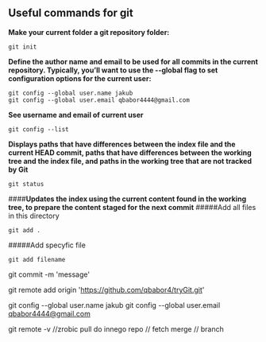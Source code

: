 ## Useful commands for git 

**Make your current folder a git repository folder:**
```
git init
```
**Define the author name and email to be used for all commits in the current repository. Typically, you’ll want to use the --global flag to set configuration options for the current user:**
```
git config --global user.name jakub
git config --global user.email qbabor4444@gmail.com
```
**See username and email of current user**
```
git config --list
```
**Displays paths that have differences between the index file and the current HEAD commit, paths that have differences between the working tree and the index file, and paths in the working tree that are not tracked by Git**
```
git status
```	
####**Updates the index using the current content found in the working tree, to prepare the content staged for the next commit**
#####Add all files in this directory
```
git add .
```
#####Add specyfic file 
```
git add filename
```

git commit -m 'message'

git remote add origin 'https://github.com/qbabor4/tryGit.git'

git config --global user.name jakub
git config --global user.email qbabor4444@gmail.com

git remote -v
//zrobic pull do innego repo
// fetch merge 
// branch
